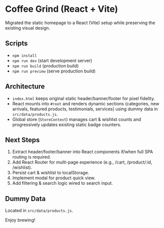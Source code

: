 # Coffee Grind (React + Vite)

Migrated the static homepage to a React (Vite) setup while preserving the existing visual design.

## Scripts

- `npm install`
- `npm run dev` (start development server)
- `npm run build` (production build)
- `npm run preview` (serve production build)

## Architecture

- `index.html` keeps original static header/banner/footer for pixel fidelity.
- React mounts into `#root` and renders dynamic sections (categories, new arrivals, featured products, testimonials, services) using dummy data in `src/data/products.js`.
- Global store (`StoreContext`) manages cart & wishlist counts and progressively updates existing static badge counters.

## Next Steps

1. Extract header/footer/banner into React components if/when full SPA routing is required.
2. Add React Router for multi-page experience (e.g., /cart, /product/:id, /wishlist).
3. Persist cart & wishlist to localStorage.
4. Implement modal for product quick view.
5. Add filtering & search logic wired to search input.

## Dummy Data

Located in `src/data/products.js`.

Enjoy brewing!

